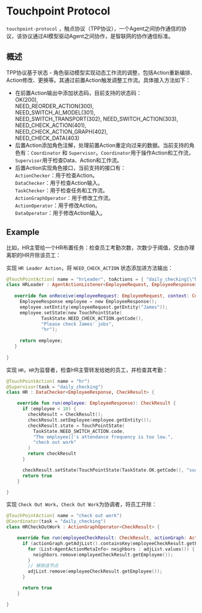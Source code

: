 # Touchpoint Protocol

`touchpoint-protocol` ，触点协议（TPP协议），一个Agent之间协作通信的协议，该协议通过AI模型驱动Agent之间协作，是智联网的协作通信标准。

## 概述
TPP协议基于状态 - 角色驱动模型实现动态工作流的调整，包括Action重新编排、Action修改、更换等。其通过前置Action触发调整工作流。具体接入方法如下：
- 在前置Action输出中添加状态码，目前支持的状态码：  
  OK(200),  
  NEED_REORDER_ACTION(300),  
  NEED_SWITCH_AI_MODEL(301),  
  NEED_SWITCH_TRANSPORT(302),
  NEED_SWITCH_ACTION(303),  
  NEED_CHECK_ACTION(401),  
  NEED_CHECK_ACTION_GRAPH(402),  
  NEED_CHECK_DATA(403)  
- 后置Action添加角色注解，处理前置Action重定向过来的数据。当前支持的角色有：`Coordinator` 和 `Supervisor`。`Coordinator`用于操作Action和工作流，`Supervisor`用于检查Data、Action和工作流。
- 后置Action实现角色接口，当前支持的接口有：  
`ActionChecker`：用于检查Action。  
`DataChecker`：用于检查Action输入。  
`TaskChecker`：用于检查任务和工作流。  
`ActionGraphOperator`：用于修改工作流。  
`ActionOperator`：用于修改Action。  
`DataOperator`：用于修改Action输入。

## Example
比如，HR主管给一个HR布置任务：检查员工考勤次数，次数少于阈值，交由办理离职的HR开除该员工：

实现 `HR Leader Action`，将 `NEED_CHECK_ACTION` 状态添加进方法输出：
```kotlin
@TouchPointAction( name = "hrLeader", toActions = { "daily_checking[\"hr\"]" })
class HRLeader : AgentActionListener<EmployeeRequest, EmployeeResponse> {
   
   override fun onReceive(employeeRequest: EmployeeRequest, context: Context) : EmployeeResponse {
     EmployeeResponse employee = new EmployeeResponse();
     employee.setEntity(employeeRequest.getEntity("James"));
     employee.setState(new TouchPointState(
             TaskState.NEED_CHECK_ACTION.getCode(),
             "Please check James' jobs",
             "hr");
     
     return employee;
   }
 
}
```

实现 `HR`，`HR`为监督者，检查HR主管转发给她的员工，并检查其考勤：
```kotlin
@TouchPointAction( name = "hr")
@Supervisor(task = "daily_checking")
class HR : DataChecker<EmployeeResponse, CheckResult> {

    override fun run(employee: EmployeeResponse): CheckResult {
      if (employee < 10) {
        checkResult = CheckResult();
        checkResult.setEmployee(employee.getEntity());
        checkResult.state = TouchPointState(
          TaskState.NEED_SWITCH_ACTION.code,
          "The employee[]'s attendance frequency is too low.",
          "check out work"
        )
        return checkResult
      }

      checkResult.setState(TouchPointState(TaskState.OK.getCode(), "success"));
      return true
    }

}
```

实现 `Check Out Work`，`Check Out Work`为协调者，将员工开除：
```kotlin
@TouchPointAction( name = "check out work")
@Coordinator(task = "daily_checking")
class HRCheckOutWork : ActionGraphOperator<CheckResult> {

    override fun run(employeeCheckResult: CheckResult, actionGraph: ActionGraph): Boolean {
      if (actionGraph.getAdjList().containsKey(employeeCheckResult.getEmployee()) {
        for (List<AgentActionMetaInfo> neighbors : adjList.values()) {
          neighbors.remove(employeeCheckResult.getEmployee());
        }
        // 移除该节点
        adjList.remove(employeeCheckResult.getEmployee());
      }

      return true
    }

}
```